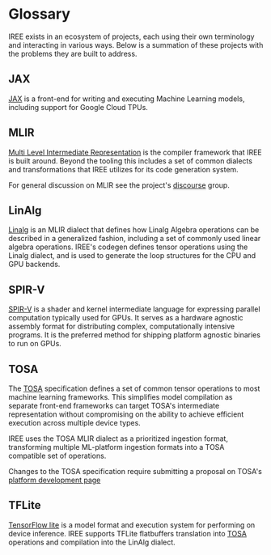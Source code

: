 # Glossary

IREE exists in an ecosystem of projects, each using their own terminology
and interacting in various ways. Below is a summation of these projects
with the problems they are built to address.

## JAX

[JAX](https://github.com/google/jax) is a front-end for writing and
executing Machine Learning models, including support for Google
Cloud TPUs.

## MLIR

[Multi Level Intermediate Representation](https://mlir.llvm.org/) is
the compiler framework that IREE is built around. Beyond the tooling
this includes a set of common dialects and transformations that IREE
utilizes for its code generation system.

For general discussion on MLIR see the project's
[discourse](https://discourse.llvm.org/c/mlir/31) group.

## LinAlg

[Linalg](https://mlir.llvm.org/docs/Dialects/Linalg/) is an MLIR dialect
that defines how Linalg Algebra operations can be described in a
generalized fashion, including a set of commonly used linear algebra
operations. IREE's codegen defines tensor operations using the Linalg
dialect, and is used to generate the loop structures for the CPU and
GPU backends.

## SPIR-V

[SPIR-V](https://www.khronos.org/spir/) is a shader and kernel intermediate
language for expressing parallel computation typically used for GPUs. It serves
as a hardware agnostic assembly format for distributing complex,
computationally intensive programs. It is the preferred method for
shipping platform agnostic binaries to run on GPUs.

## TOSA

The [TOSA](https://developer.mlplatform.org/w/tosa/) specification defines a
set of common tensor operations to most machine learning frameworks.
This simplifies model compilation as separate front-end frameworks can target
TOSA's intermediate representation without compromising on the ability to
achieve efficient execution across multiple device types.

IREE uses the TOSA MLIR dialect as a prioritized ingestion format, transforming
multiple ML-platform ingestion formats into a TOSA compatible set of operations.

Changes to the TOSA specification require submitting a proposal on TOSA's
[platform development page](https://developer.mlplatform.org/w/tosa/#:~:text=Specification%20Contributions)

## TFLite

[TensorFlow lite](https://www.tensorflow.org/lite) is a model format and
execution system for performing on device inference. IREE supports TFLite
flatbuffers translation into [TOSA](#tosa-dialect) operations and compilation
into the LinAlg dialect.
